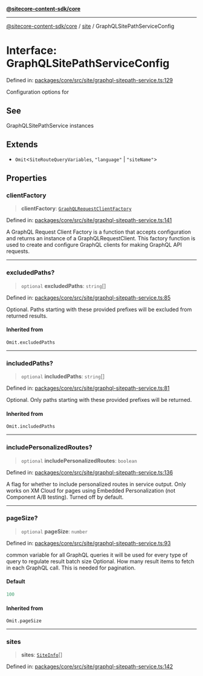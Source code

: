 [**@sitecore-content-sdk/core**](../../README.md)

***

[@sitecore-content-sdk/core](../../README.md) / [site](../README.md) / GraphQLSitePathServiceConfig

# Interface: GraphQLSitePathServiceConfig

Defined in: [packages/core/src/site/graphql-sitepath-service.ts:129](https://github.com/Sitecore/content-sdk/blob/0d1933830661df0273ddb41b92f4a0934e861521/packages/core/src/site/graphql-sitepath-service.ts#L129)

Configuration options for

## See

GraphQLSitePathService instances

## Extends

- `Omit`\<`SiteRouteQueryVariables`, `"language"` \| `"siteName"`\>

## Properties

### clientFactory

> **clientFactory**: [`GraphQLRequestClientFactory`](../../index/type-aliases/GraphQLRequestClientFactory.md)

Defined in: [packages/core/src/site/graphql-sitepath-service.ts:141](https://github.com/Sitecore/content-sdk/blob/0d1933830661df0273ddb41b92f4a0934e861521/packages/core/src/site/graphql-sitepath-service.ts#L141)

A GraphQL Request Client Factory is a function that accepts configuration and returns an instance of a GraphQLRequestClient.
This factory function is used to create and configure GraphQL clients for making GraphQL API requests.

***

### excludedPaths?

> `optional` **excludedPaths**: `string`[]

Defined in: [packages/core/src/site/graphql-sitepath-service.ts:85](https://github.com/Sitecore/content-sdk/blob/0d1933830661df0273ddb41b92f4a0934e861521/packages/core/src/site/graphql-sitepath-service.ts#L85)

Optional. Paths starting with these provided prefixes will be excluded from returned results.

#### Inherited from

`Omit.excludedPaths`

***

### includedPaths?

> `optional` **includedPaths**: `string`[]

Defined in: [packages/core/src/site/graphql-sitepath-service.ts:81](https://github.com/Sitecore/content-sdk/blob/0d1933830661df0273ddb41b92f4a0934e861521/packages/core/src/site/graphql-sitepath-service.ts#L81)

Optional. Only paths starting with these provided prefixes will be returned.

#### Inherited from

`Omit.includedPaths`

***

### includePersonalizedRoutes?

> `optional` **includePersonalizedRoutes**: `boolean`

Defined in: [packages/core/src/site/graphql-sitepath-service.ts:136](https://github.com/Sitecore/content-sdk/blob/0d1933830661df0273ddb41b92f4a0934e861521/packages/core/src/site/graphql-sitepath-service.ts#L136)

A flag for whether to include personalized routes in service output.
Only works on XM Cloud for pages using Embedded Personalization (not Component A/B testing).
Turned off by default.

***

### pageSize?

> `optional` **pageSize**: `number`

Defined in: [packages/core/src/site/graphql-sitepath-service.ts:93](https://github.com/Sitecore/content-sdk/blob/0d1933830661df0273ddb41b92f4a0934e861521/packages/core/src/site/graphql-sitepath-service.ts#L93)

common variable for all GraphQL queries
it will be used for every type of query to regulate result batch size
Optional. How many result items to fetch in each GraphQL call. This is needed for pagination.

#### Default

```ts
100
```

#### Inherited from

`Omit.pageSize`

***

### sites

> **sites**: [`SiteInfo`](../type-aliases/SiteInfo.md)[]

Defined in: [packages/core/src/site/graphql-sitepath-service.ts:142](https://github.com/Sitecore/content-sdk/blob/0d1933830661df0273ddb41b92f4a0934e861521/packages/core/src/site/graphql-sitepath-service.ts#L142)
